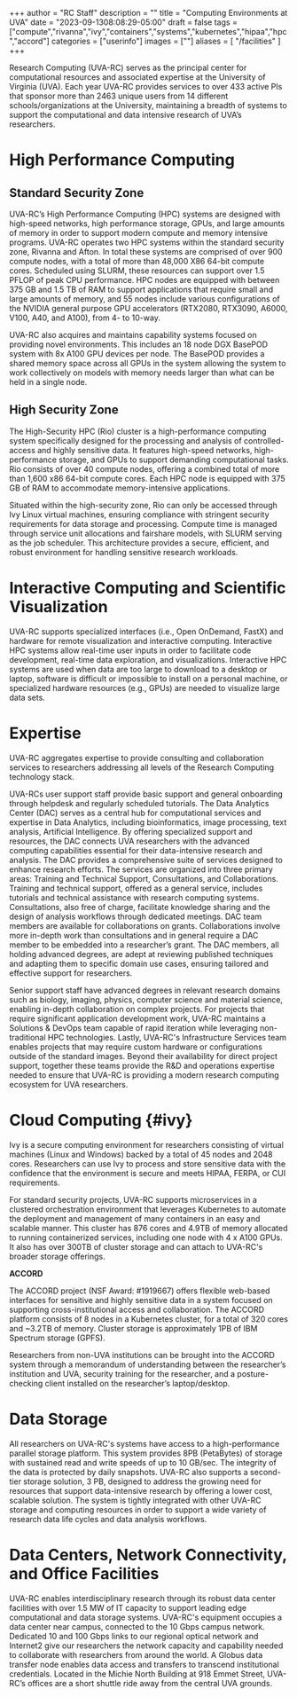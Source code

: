 +++
author = "RC Staff"
description = ""
title = "Computing Environments at UVA"
date = "2023-09-1308:08:29-05:00"
draft = false
tags = ["compute","rivanna","ivy","containers","systems","kubernetes","hipaa","hpc","accord"]
categories = ["userinfo"]
images = [""]
aliases = [ "/facilities" ]
+++

Research Computing (UVA-RC) serves as the principal center for computational resources and associated expertise at the University of Virginia (UVA). Each year UVA-RC provides services to over 433 active PIs that sponsor more than 2463 unique users from 14 different schools/organizations at the University, maintaining a breadth of systems to support the computational and data intensive research of UVA’s researchers.

# High Performance Computing 

## Standard Security Zone

UVA-RC’s High Performance Computing (HPC) systems are designed with high-speed networks, high performance storage, GPUs, and large amounts of memory in order to support modern compute and memory intensive programs. UVA-RC operates two HPC systems within the standard security zone, Rivanna and Afton. In total these systems are comprised of over 900 compute nodes, with a total of more than 48,000 X86 64-bit compute cores. Scheduled using SLURM, these resources can support over 1.5 PFLOP of peak CPU performance. HPC nodes are equipped with between 375 GB and 1.5 TB of RAM to support applications that require small and large amounts of memory, and 55 nodes include various configurations of the NVIDIA general purpose GPU accelerators (RTX2080, RTX3090, A6000, V100, A40, and A100), from 4- to 10-way.

UVA-RC also acquires and maintains capability systems focused on providing novel environments. This includes an 18 node DGX BasePOD system with 8x A100 GPU devices per node. The BasePOD provides a shared memory space across all GPUs in the system allowing the system to work collectively on models with memory needs larger than what can be held in a single node.

## High Security Zone

The High-Security HPC (Rio) cluster is a high-performance computing system specifically designed for the processing and analysis of controlled-access and highly sensitive data. It features high-speed networks, high-performance storage, and GPUs to support demanding computational tasks. Rio consists of over 40 compute nodes, offering a combined total of more than 1,600 x86 64-bit compute cores. Each HPC node is equipped with 375 GB of RAM to accommodate memory-intensive applications. 

Situated within the high-security zone, Rio can only be accessed through Ivy Linux virtual machines, ensuring compliance with stringent security requirements for data storage and processing. Compute time is managed through service unit allocations and fairshare models, with SLURM serving as the job scheduler. This architecture provides a secure, efficient, and robust environment for handling sensitive research workloads.

# Interactive Computing and Scientific Visualization 

UVA-RC supports specialized interfaces (i.e., Open OnDemand, FastX) and hardware for remote visualization and interactive computing. Interactive HPC systems allow real-time user inputs in order to facilitate code development, real-time data exploration, and visualizations. Interactive HPC systems are used when data are too large to download to a desktop or laptop, software is difficult or impossible to install on a personal machine, or specialized hardware resources (e.g., GPUs) are needed to visualize large data sets.

# Expertise 

UVA-RC aggregates expertise to provide consulting and collaboration services to researchers addressing all levels of the Research Computing technology stack.

UVA-RCs user support staff provide basic support and general onboarding through helpdesk and regularly scheduled tutorials. The Data Analytics Center (DAC) serves as a central hub for computational services and expertise in Data Analytics, including bioinformatics, image processing, text analysis, Artificial Intelligence. By offering specialized support and resources, the DAC connects UVA researchers with the advanced computing capabilities essential for their data-intensive research and analysis. The DAC provides a comprehensive suite of services designed to enhance research efforts. The services are organized into three primary areas: Training and Technical Support, Consultations, and Collaborations. Training and technical support, offered as a general service, includes tutorials and technical assistance with research computing systems. Consultations, also free of charge, facilitate knowledge sharing and the design of analysis workflows through dedicated meetings. DAC team members are available for collaborations on grants. Collaborations involve more in-depth work than consultations and in general require a DAC member to be embedded into a researcher’s grant. The DAC members, all holding advanced degrees, are adept at reviewing published techniques and adapting them to specific domain use cases, ensuring tailored and effective support for researchers.

Senior support staff have advanced degrees in relevant research domains such as biology, imaging, physics, computer science and material science, enabling in-depth collaboration on complex projects. For projects that require significant application development work, UVA-RC maintains a Solutions & DevOps team capable of rapid iteration while leveraging non-traditional HPC technologies. Lastly, UVA-RC's Infrastructure Services team enables projects that may require custom hardware or configurations outside of the standard images. Beyond their availability for direct project support, together these teams provide the R&D and operations expertise needed to ensure that UVA-RC is providing a modern research computing ecosystem for UVA researchers.

# Cloud Computing {#ivy}

Ivy is a secure computing environment for researchers consisting of virtual machines (Linux and Windows) backed by a total of 45 nodes and 2048 cores. Researchers can use Ivy to process and store sensitive data with the confidence that the environment is secure and meets HIPAA, FERPA, or CUI requirements.

For standard security projects, UVA-RC supports microservices in a clustered orchestration environment that leverages Kubernetes to automate the deployment and management of many containers in an easy and scalable manner. This cluster has 876 cores and 4.9TB of memory allocated to running containerized services, including one node with 4 x A100 GPUs. It also has over 300TB of cluster storage and can attach to UVA-RC's broader storage offerings. 

**ACCORD**

The ACCORD project (NSF Award: #1919667) offers flexible web-based interfaces for sensitive and highly sensitive data in a system focused on supporting cross-institutional access and collaboration. The ACCORD platform consists of 8 nodes in a Kubernetes cluster, for a total of 320 cores and ~3.2TB of memory. Cluster storage is approximately 1PB of IBM Spectrum storage (GPFS).

Researchers from non-UVA institutions can be brought into the ACCORD system through a memorandum of understanding between the researcher’s institution and UVA, security training for the researcher, and a posture-checking client installed on the researcher’s laptop/desktop. 

# Data Storage 

All researchers on UVA-RC's systems have access to a high-performance parallel storage platform. This system provides 8PB (PetaBytes) of storage with sustained read and write speeds of up to 10 GB/sec. The integrity of the data is protected by daily snapshots. UVA-RC also supports a second-tier storage solution, 3 PB, designed to address the growing need for resources that support data-intensive research by offering a lower cost, scalable solution. The system is tightly integrated with other UVA-RC storage and computing resources in order to support a wide variety of research data life cycles and data analysis workflows. 

# Data Centers, Network Connectivity, and Office Facilities 

UVA-RC enables interdisciplinary research through its robust data center facilities with over 1.5 MW of IT capacity to support leading edge computational and data storage systems. UVA-RC's equipment occupies a data center near campus, connected to the 10 Gbps campus network. Dedicated 10 and 100 Gbps links to our regional optical network and Internet2 give our researchers the network capacity and capability needed to collaborate with researchers from around the world. A Globus data transfer node enables data access and transfers to transcend institutional credentials. Located in the Michie North Building at 918 Emmet Street, UVA-RC’s offices are a short shuttle ride away from the central UVA grounds.
